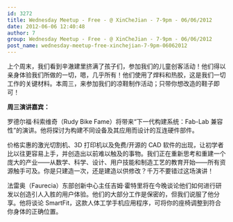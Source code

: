 ```yaml
---
id: 3272
title: Wednesday Meetup - Free - @ XinCheJian - 7-9pm - 06/06/2012
date: 2012-06-06 12:40:48
author: 7
group: Wednesday Meetup - Free - @ XinCheJian - 7-9pm - 06/06/2012
post_name: wednesday-meetup-free-xinchejian-7-9pm-06062012
---
```


上个周末，我们看到辛澈建里挤满了孩子们，参加我们的儿童创客活动！他们得以亲身体验我们所做的一切，嗯，几乎所有！他们使用了焊料和热胶，这是我们一切工作的关键材料。本周三，来参加我们的凉鞋制作活动；只带你想改造的鞋子即可！

**周三演讲嘉宾：**

罗德尔福·科索维奇（Rudy Bike Fame）将带来“下一代构建系统：Fab-Lab 兼容性”的演讲。他将探讨为构建不同设备及其应用而设计的互连硬件部件。

价格实惠的激光切割机、3D 打印机以及免费/开源的 CAD 软件的出现，让初学者比以往更容易上手，并创造出以前难以触及的事物。我们正在重新思考和重建一个庞大的产业——从数学、科学、设计、用户技能和制造工艺的教育开始——所有资源触手可及。你是只建造一次，还是建造以供修改？千万不要错过这场演讲！

法雷奥（Faurecia）东部创新中心主任吉姆·霍特里将在今晚谈论他们如何进行研发以创造引人入胜的用户体验。他们的大部分工作是保密的，但我们说服了他分享。他将谈论 SmartFit，这款人体工学手机应用程序，可将你的座椅调整到符合你身体的正确位置。